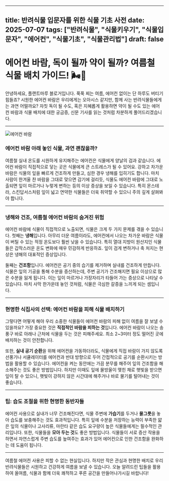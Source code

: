 
---
title: 반려식물 입문자를 위한 식물 기초 사전
date: 2025-07-07
tags: ["반려식물", "식물키우기", "식물입문자", "에어컨", "식물기초", "식물관리법"]
draft: false
---

# 에어컨 바람, 독이 될까 약이 될까? 여름철 식물 배치 가이드! 🌬️🌿

안녕하세요, 플랜트마루 블로거입니다. 푹푹 찌는 여름, 에어컨 없이는 단 하루도 버티기 힘들죠? 시원한 에어컨 바람은 우리에게는 오아시스 같지만, 함께 사는 반려식물들에게는 과연 어떨까요? 자칫 독이 될 수도, 혹은 지혜롭게 활용하면 약이 될 수도 있는 에어컨 바람과 식물 배치에 대한 궁금증, 신문 기사를 읽는 것처럼 차분하게 풀어드리겠습니다.

---
![에어컨 바람](plants_with_airconditioner.png)


### 에어컨 바람 아래 놓인 식물, 과연 괜찮을까?

여름철 실내 온도를 시원하게 유지해주는 에어컨은 식물에게 양날의 검과 같습니다. 에어컨 바람이 직접적으로 닿는 곳은 식물에게 큰 스트레스가 될 수 있어요. 강하고 차가운 바람은 식물의 잎을 빠르게 건조하게 만들고, 심한 경우 냉해를 입히기도 합니다. 마치 사람이 한겨울 찬 바람을 그대로 맞으면 감기에 걸리듯, 식물도 에어컨 바람에 그대로 노출되면 잎이 마르거나 누렇게 변하는 등의 이상 증상을 보일 수 있습니다. 특히 몬스테라, 스킨답서스처럼 잎이 넓고 연약한 식물들은 더욱 취약할 수 있으니 주의 깊게 살펴봐야 합니다.

---

### 냉해와 건조, 여름철 에어컨 바람의 숨겨진 위험

에어컨 바람에 식물이 직접적으로 노출되면, 식물은 크게 두 가지 문제를 겪을 수 있습니다. 첫째는 **냉해**입니다. 아무리 더운 여름이라도, 에어컨에서 나오는 차가운 바람은 식물이 버틸 수 있는 적정 온도보다 훨씬 낮을 수 있습니다. 특히 열대 지방이 원산지인 식물들은 갑작스러운 온도 변화에 매우 민감하게 반응하죠. 잎이 검게 변하거나 축 처지는 현상은 냉해의 대표적인 증상입니다.

둘째는 **건조함**입니다. 에어컨은 공기 중의 습기를 제거하며 실내를 건조하게 만듭니다. 식물은 잎의 기공을 통해 수분을 증산하는데, 주변 공기가 건조해지면 필요 이상으로 많은 수분을 잃게 됩니다. 이는 잎이 마르거나 가장자리가 타들어 가는 증상으로 나타날 수 있습니다. 마치 사막 한가운데 놓인 것처럼, 식물은 극심한 갈증을 느끼게 되는 셈입니다.

---

### 현명한 식집사의 선택: 에어컨 바람을 피해 식물 배치하기

그렇다면 어떻게 해야 우리 소중한 식물들이 에어컨 바람의 피해 없이 여름을 잘 보낼 수 있을까요? 가장 중요한 것은 **직접적인 바람을 피하는 것**입니다. 에어컨 바람이 나오는 송풍구 바로 아래나 근처에 식물을 두는 것은 피해주세요. 최소 2~3미터 정도 떨어진 곳에 배치하는 것이 안전합니다.

또한, **실내 공기 순환**을 위해 에어컨을 가동하더라도, 식물에게 직접 바람이 가지 않도록 선풍기나 서큘레이터를 에어컨과 반대 방향으로 두어 간접적으로 공기를 순환시키는 방법을 활용할 수 있습니다. 에어컨을 켜는 동안에는 가끔 분무를 해주어 잎의 건조함을 해소해주는 것도 좋은 방법입니다. 하지만 이때도 잎에 물방울이 맺힌 채로 햇빛을 받으면 잎이 탈 수 있으니, 햇빛이 강하지 않은 시간대에 해주거나 바로 물기를 털어내는 것이 좋습니다.

---

### 팁: 습도 조절을 위한 현명한 동반자들

에어컨 사용으로 실내가 너무 건조해진다면, 식물 주변에 **가습기**를 두거나 **물그릇**을 놓아 습도를 보충해주는 것도 효과적입니다. 특히 잎에 수분을 저장하는 능력이 부족한 얇은 잎의 식물이나 고사리류, 마란타 같은 습도 요구량이 높은 식물들에게는 필수적인 관리입니다. 또한, 식물들을 **모아 두는 것**도 좋은 방법입니다. 식물들이 서로 증산 작용을 하면서 자연스럽게 주변 습도를 높여주는 효과가 있어 에어컨으로 인한 건조함을 완화하는 데 도움이 됩니다.

---

여름철 에어컨 사용은 피할 수 없는 현실입니다. 하지만 작은 관심과 현명한 배치로 우리 반려식물들은 시원하고 건강하게 여름을 보낼 수 있습니다. 오늘 알려드린 팁들을 활용하여 올여름, 식물과 함께 더욱 쾌적하고 푸른 공간을 만들어나가시길 바랍니다!